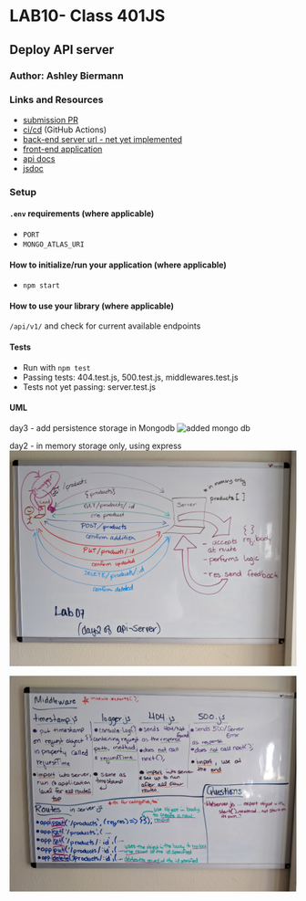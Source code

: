 # LAB10- Class 401JS

## Deploy API server

### Author: Ashley Biermann

### Links and Resources

- [submission PR](https://github.com/401-advanced-javascript-ashley-biermann/api-server-deploy/pull/2)
- [ci/cd](https://github.com/401-advanced-javascript-ashley-biermann/notes/tree/master/.github/workflows) (GitHub Actions)
- [back-end server url - net yet implemented]()
- [front-end application](https://biermann-api-server.herokuapp.com/)
- [api docs](/docs/swagger.json)
- [jsdoc](/docs/index.html)

### Setup

#### `.env` requirements (where applicable)
- `PORT`
- `MONGO_ATLAS_URI`

#### How to initialize/run your application (where applicable)
- `npm start`

#### How to use your library (where applicable)
`/api/v1/` and check for current available endpoints

#### Tests
- Run with `npm test`
- Passing tests: 404.test.js, 500.test.js, middlewares.test.js
- Tests not yet passing: server.test.js

#### UML

day3 - add persistence storage in Mongodb
![added mongo db](/images/apiservermongodb.jpg)

day2 - in memory storage only, using express
![visual](/images/apiserver07-2.jpg)

![overview](/images/apiserver07.jpg)
